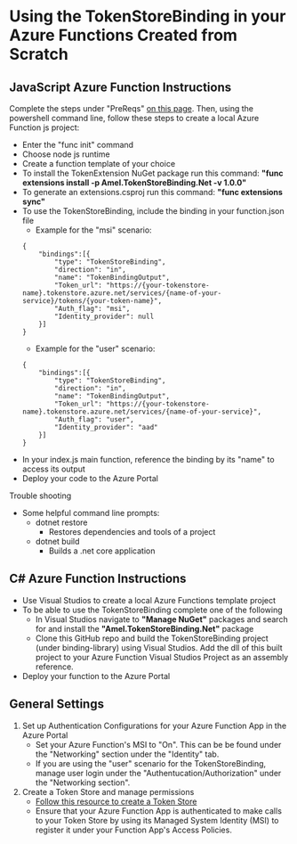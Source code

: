 # Using the TokenStoreBinding in your Azure Functions Created from Scratch 

## JavaScript Azure Function Instructions 
Complete the steps under "PreReqs" [on this page](https://docs.microsoft.com/en-us/azure/azure-functions/functions-create-first-azure-function-azure-cli).
Then, using the powershell command line, follow these steps to create a local Azure Function js project:
- Enter the "func init" command
- Choose node js runtime
- Create a function template of your choice 
- To install the TokenExtension NuGet package run this command: **"func extensions install -p Amel.TokenStoreBinding.Net -v 1.0.0"**
- To generate an extensions.csproj run this command: **"func extensions sync"**
- To use the TokenStoreBinding, include the binding in your function.json file 
    - Example for the "msi" scenario:
    ``` 
    {
        "bindings":[{
            "type": "TokenStoreBinding",
            "direction": "in",
            "name": "TokenBindingOutput",
            "Token_url": "https://{your-tokenstore-name}.tokenstore.azure.net/services/{name-of-your-service}/tokens/{your-token-name}",
            "Auth_flag": "msi", 
            "Identity_provider": null
        }]
    }
    ```
    - Example for the "user" scenario:
    ```
    {
        "bindings":[{
            "type": "TokenStoreBinding",
            "direction": "in",
            "name": "TokenBindingOutput",
            "Token_url": "https://{your-tokenstore-name}.tokenstore.azure.net/services/{name-of-your-service}",
            "Auth_flag": "user", 
            "Identity_provider": "aad"
        }]
    }
    ```
- In your index.js main function, reference the binding by its "name" to access its output 
- Deploy your code to the Azure Portal 

Trouble shooting 
- Some helpful command line prompts:
    - dotnet restore
        - Restores dependencies and tools of a project
    - dotnet build 
        - Builds a .net core application 

## C# Azure Function Instructions 
- Use Visual Studios to create a local Azure Functions template project 
- To be able to use the TokenStoreBinding complete one of the following 
    - In Visual Studios navigate to **"Manage NuGet"** packages and search for and install the **"Amel.TokenStoreBinding.Net"** package 
    - Clone this GitHub repo and build the TokenStoreBinding project (under binding-library) using Visual Studios. Add the dll of this built project to your Azure Function Visual Studios Project as an assembly reference. 
- Deploy your function to the Azure Portal

## General Settings 
1. Set up Authentication Configurations for your Azure Function App in the Azure Portal 
    - Set your Azure Function's MSI to "On". This can be be found under the "Networking" section under the "Identity" tab. 
    - If you are using the "user" scenario for the TokenStoreBinding, manage user login under the "Authentucation/Authorization" under the "Networking section". 
2. Create a Token Store and manage permissions 
    - [Follow this resource to create a Token Store](https://github.com/Azure/azure-tokens/tree/master/docs)
    - Ensure that your Azure Function App is authenticated to make calls to your Token Store by using its Managed System Identity (MSI) to register it under your Function App's Access Policies. 